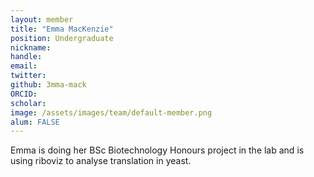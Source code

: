 ```yaml
---
layout: member
title: "Emma MacKenzie"
position: Undergraduate
nickname: 
handle: 
email:
twitter:
github: 3mma-mack
ORCID:
scholar:
image: /assets/images/team/default-member.png
alum: FALSE
---
```


Emma is doing her BSc Biotechnology Honours project in the lab and is using riboviz to analyse translation in yeast. 
